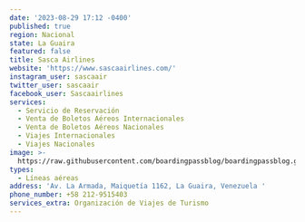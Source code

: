 ```yaml
---
date: '2023-08-29 17:12 -0400'
published: true
region: Nacional
state: La Guaira
featured: false
title: Sasca Airlines
website: 'https://www.sascaairlines.com/'
instagram_user: sascaair
twitter_user: sascaair
facebook_user: Sascaairlines
services:
  - Servicio de Reservación
  - Venta de Boletos Aéreos Internacionales
  - Venta de Boletos Aéreos Nacionales
  - Viajes Internacionales
  - Viajes Nacionales
image: >-
  https://raw.githubusercontent.com/boardingpassblog/boardingpassblog.github.io/main/assets/images/SASCA-Airlines-Logo.jpg
types:
  - Líneas aéreas
address: 'Av. La Armada, Maiquetía 1162, La Guaira, Venezuela '
phone_number: +58 212-9515403
services_extra: Organización de Viajes de Turismo
---
```

